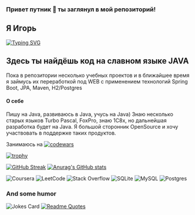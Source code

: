 ### Привет путник 👋 ты заглянул в мой репозиторий!

## Я Игорь
[![Typing SVG](https://readme-typing-svg.herokuapp.com?color=%2336BCF7&lines=Java+developer+student)](https://git.io/typing-svg)

## Здесь ты найдёшь код на славном языке JAVA
Пока в репозитории несколько учебных проектов и в ближайшее время я займусь их переработкой под WEB с применением технологий Spring Boot, JPA, Maven, H2/Postgres

#### О себе
Пишу на Java, развиваюсь в Java, учусь на Java)
Знаю несколько старых языков Turbo Pascal, FoxPro, знаю 1С8х, но дальнейшая разработка будет на Java.
Я большой сторонник OpenSource и хочу участвовать в поддержке таких продуктов.

Занимаюсь на 
[![codewars](https://www.codewars.com/users/IgorMartynkin/badges/small)](https://www.codewars.com/users/IgorMartynkin)

[![trophy](https://github-profile-trophy.vercel.app/?username=IgorMartynkin1981)](https://github.com/IgorMartynkin1981/github-profile-trophy)

[![GitHub Streak](https://github-readme-streak-stats.herokuapp.com/?user=IgorMartynkin1981)](https://git.io/streak-stats) [![Anurag's GitHub stats](https://github-readme-stats.vercel.app/api?username=IgorMartynkin1981)](https://github.com/IgorMartynkin1981/github-readme-stats)


![Coursera](https://img.shields.io/badge/Coursera-%230056D2.svg?style=for-the-badge&logo=Coursera&logoColor=white) ![LeetCode](https://img.shields.io/badge/LeetCode-000000?style=for-the-badge&logo=LeetCode&logoColor=#d16c06) ![Stack Overflow](https://img.shields.io/badge/-Stackoverflow-FE7A16?style=for-the-badge&logo=stack-overflow&logoColor=white) ![SQLite](https://img.shields.io/badge/sqlite-%2307405e.svg?style=for-the-badge&logo=sqlite&logoColor=white) ![MySQL](https://img.shields.io/badge/mysql-%2300f.svg?style=for-the-badge&logo=mysql&logoColor=white) ![Postgres](https://img.shields.io/badge/postgres-%23316192.svg?style=for-the-badge&logo=postgresql&logoColor=white)

### And some humor

![Jokes Card](https://readme-jokes.vercel.app/api) [![Readme Quotes](https://quotes-github-readme.vercel.app/api?type=horizontal&theme=dark)](https://github.com/piyushsuthar/github-readme-quotes)

<!--
**IgorMartynkin1981/IgorMartynkin1981** is a ✨ _special_ ✨ repository because its `README.md` (this file) appears on your GitHub profile.

Here are some ideas to get you started:

- 🔭 I’m currently working on ...
- 🌱 I’m currently learning ...
- 👯 I’m looking to collaborate on ...
- 🤔 I’m looking for help with ...
- 💬 Ask me about ...
- 📫 How to reach me: ...
- 😄 Pronouns: ...
- ⚡ Fun fact: ...
-->
